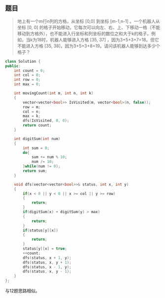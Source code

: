 ## 题目

> 地上有一个m行n列的方格，从坐标 [0,0] 到坐标 [m-1,n-1] 。一个机器人从坐标 [0, 0] 的格子开始移动，它每次可以向左、右、上、下移动一格（不能移动到方格外），也不能进入行坐标和列坐标的数位之和大于k的格子。例如，当k为18时，机器人能够进入方格 [35, 37] ，因为3+5+3+7=18。但它不能进入方格 [35, 38]，因为3+5+3+8=19。请问该机器人能够到达多少个格子？
>

```c++
class Solution {
public:
    int count = 0;
    int col = 0;
    int row = 0;
    int max = 0;

    int movingCount(int m, int n, int k)
    {
        vector<vector<bool>> IsVisited(m, vector<bool>(n, false));
        row = m;
        col = n;
        max = k;
        dfs(IsVisited, 0, 0);
        return count;
    }

    int digitSum(int num)
    {
        int sum = 0;
        do{
            sum += num % 10;
            num /= 10;
        }while(num != 0);
        return sum;
    }

    void dfs(vector<vector<bool>>& status, int x, int y)
    {
        if(x < 0 || y < 0 || x >= col || y >= row)
        {
            return;
        }
        if(digitSum(x) + digitSum(y) > max)
        {
            return;
        }
        if(status[y][x])
        {
            return;
        }
        status[y][x] = true;
        ++count;
        dfs(status, x + 1, y);
        dfs(status, x, y + 1);
        dfs(status, x - 1, y);
        dfs(status, x, y - 1);
    }
};
```

与12题思路相似。